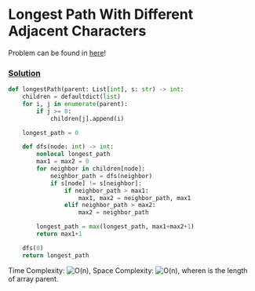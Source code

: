 # Longest Path With Different Adjacent Characters

Problem can be found in [here](https://leetcode.com/problems/longest-path-with-different-adjacent-characters/)!

### [Solution](/Depth-first%20Search/2246-LongestPathWithDifferentAdjacentCharacters/solution.py)

```python
def longestPath(parent: List[int], s: str) -> int:
    children = defaultdict(list)
    for i, j in enumerate(parent):
        if j >= 0:
            children[j].append(i)

    longest_path = 0

    def dfs(node: int) -> int:
        nonlocal longest_path
        max1 = max2 = 0
        for neighbor in children[node]:
            neighbor_path = dfs(neighbor)
            if s[node] != s[neighbor]:
                if neighbor_path > max1:
                    max1, max2 = neighbor_path, max1
                elif neighbor_path > max2:
                    max2 = neighbor_path

        longest_path = max(longest_path, max1+max2+1)
        return max1+1

    dfs(0)
    return longest_path
```

Time Complexity: ![O(n)](<https://latex.codecogs.com/svg.image?\inline&space;O(n)>), Space Complexity: ![O(n)](<https://latex.codecogs.com/svg.image?\inline&space;O(n)>), wheren is the length of array parent.
